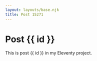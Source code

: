 ```yaml
---
layout: layouts/base.njk
title: Post 15271
---
```


# Post {{ id }}

This is post {{ id }} in my Eleventy project.
